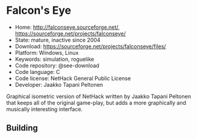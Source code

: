 # Falcon's Eye

- Home: http://falconseye.sourceforge.net/, https://sourceforge.net/projects/falconseye/
- State: mature, inactive since 2004
- Download: https://sourceforge.net/projects/falconseye/files/
- Platform: Windows, Linux
- Keywords: simulation, roguelike
- Code repository: @see-download
- Code language: C
- Code license: NetHack General Public License
- Developer: Jaakko Tapani Peltonen

Graphical isometric version of NetHack written by Jaakko Tapani Peltonen that keeps all of the original game-play, but adds a more graphically and musically interesting interface.

## Building
